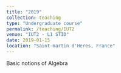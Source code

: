 ```yaml
---
title: "2019"
collection: teaching
type: "Undergraduate course"
permalink: /teaching/IUT2
venue: "IUT2 - L1 STID"
date: 2019-01-15
location: "Saint-martin d'Heres, France"
---
```


Basic notions of Algebra
